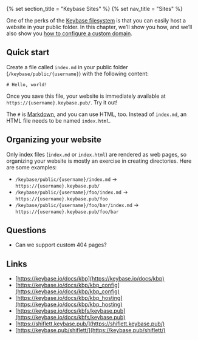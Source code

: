 {% set section_title = "Keybase Sites" %}
{% set nav_title = "Sites" %}

One of the perks of the [Keybase filesystem](/files) is that you can easily host a website in your public folder. In this chapter, we’ll show you how, and we’ll also show you [how to configure a custom domain](/sites/custom).

## Quick start

Create a file called `index.md` in your public folder (`/keybase/public/{username}`) with the following content:

```
# Hello, world!
```

Once you save this file, your website is immediately available at `https://{username}.keybase.pub/`. Try it out!

The `#` is [Markdown](https://daringfireball.net/projects/markdown/basics), and you can use HTML, too. Instead of `index.md`, an HTML file needs to be named `index.html`.

## Organizing your website

Only index files (`index.md` or `index.html`) are rendered as web pages, so organizing your website is mostly an exercise in creating directories. Here are some examples:

* `/keybase/public/{username}/index.md` → `https://{username}.keybase.pub/`
* `/keybase/public/{username}/foo/index.md` → `https://{username}.keybase.pub/foo`
* `/keybase/public/{username}/foo/bar/index.md` → `https://{username}.keybase.pub/foo/bar`

## Questions

* Can we support custom 404 pages?

## Links

* [https://keybase.io/docs/kbp](https://keybase.io/docs/kbp)
* [https://keybase.io/docs/kbp/kbp_config](https://keybase.io/docs/kbp/kbp_config)
* [https://keybase.io/docs/kbp/kbp_hosting](https://keybase.io/docs/kbp/kbp_hosting)
* [https://keybase.io/docs/kbfs/keybase.pub](https://keybase.io/docs/kbfs/keybase.pub)
* [https://shiflett.keybase.pub/](https://shiflett.keybase.pub/)
* [https://keybase.pub/shiflett/](https://keybase.pub/shiflett/)
